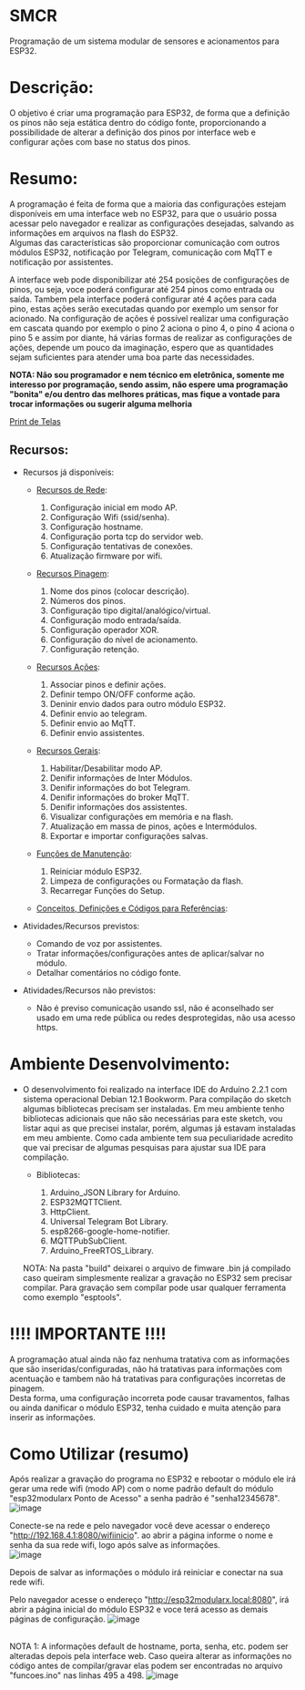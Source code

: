 # SMCR
Programação de um sistema modular de sensores e acionamentos para ESP32.

# Descrição:
O objetivo é criar uma programação para ESP32, de forma que a definição os pinos não seja estática dentro do código fonte, proporcionando a possibilidade de alterar a definição dos pinos por interface web e configurar ações com base no status dos pinos.

# Resumo:
A programação é feita de forma que a maioria das configurações estejam disponíveis em uma interface web no ESP32, para que o usuário possa acessar pelo navegador e realizar as configurações desejadas, salvando as informações em arquivos na flash do ESP32.<br>
Algumas das características são proporcionar comunicação com outros módulos ESP32, notificação por Telegram, comunicação com MqTT e notificação por assistentes.

A interface web pode disponibilizar até 254 posições de configurações de pinos, ou seja, voce poderá configurar até 254 pinos como entrada ou saída. Tambem pela interface poderá configurar até 4 ações para cada pino, estas ações serão executadas quando por exemplo um sensor for acionado. Na configuração de ações é possível realizar uma configuração em cascata quando por exemplo o pino 2 aciona o pino 4, o pino 4 aciona o pino 5 e assim por diante, há várias formas de realizar as configurações de ações, depende um pouco da imaginação, espero que as quantidades sejam suficientes para atender uma boa parte das necessidades.

**NOTA: Não sou programador e nem técnico em eletrônica, somente me interesso por programação, sendo assim, não espere uma programação "bonita" e/ou dentro das melhores práticas, mas fique a vontade para trocar informações ou sugerir alguma melhoria**

[Print de Telas](manual/telas/prints.md)

## Recursos:
- Recursos já disponíveis: 

  - [Recursos de Rede](manual/rede.md):
    1. Configuração inicial em modo AP.
    2. Configuração Wifi (ssid/senha).
    3. Configuração hostname.
    4. Configuração porta tcp do servidor web.
    5. Configuração tentativas de conexões.
    6. Atualização firmware por wifi.

  - [Recursos Pinagem](manual/pinos.md):
    1. Nome dos pinos (colocar descrição).
    2. Números dos pinos.
    3. Configuração tipo digital/analógico/virtual.
    4. Configuração modo entrada/saída.
    5. Configuração operador XOR.
    6. Configuração do nível de acionamento.
    7. Configuração retenção.

  - [Recursos Ações](manual/acoes.md):
    1. Associar pinos e definir ações.
    2. Definir tempo ON/OFF conforme ação.
    3. Deninir envio dados para outro módulo ESP32.
    4. Definir envio ao telegram.
    5. Definir envio ao MqTT.
    6. Definir envio assistentes.

  - [Recursos Gerais](manual/configgeral.md):
    1. Habilitar/Desabilitar modo AP.
    2. Denifir informações de Inter Módulos.
    3. Denifir informações do bot Telegram.
    4. Denifir informações do broker MqTT.
    5. Denifir informações dos assistentes.
    6. Visualizar configurações em memória e na flash.
    7. Atualização em massa de pinos, ações e Intermódulos.
    8. Exportar e importar configurações salvas.

  - [Funções de Manutenção](manual/funmanu.md):
    1. Reiniciar módulo ESP32.
    2. Limpeza de configurações ou Formatação da flash.
    3. Recarregar Funções do Setup.

  - [Conceitos, Definições e Códigos para Referências](manual/ref.md):

- Atividades/Recursos previstos:
  - Comando de voz por assistentes.
  - Tratar informações/configurações antes de aplicar/salvar no módulo.
  - Detalhar comentários no código fonte.

- Atividades/Recursos não previstos:
  - Não é previso comunicação usando ssl, não é aconselhado ser usado em uma rede pública ou redes desprotegidas, não usa acesso https.

# Ambiente Desenvolvimento:
- O desenvolvimento foi realizado na interface IDE do Arduíno 2.2.1 com sistema operacional Debian 12.1 Bookworm. Para compilação do sketch algumas bibliotecas precisam ser instaladas. Em meu ambiente tenho bibliotecas adicionais que não são necessárias para este sketch, vou listar aqui as que precisei instalar, porém, algumas já estavam instaladas em meu ambiente. Como cada ambiente tem sua peculiaridade acredito que vai precisar de algumas pesquisas para ajustar sua IDE para compilação.

  - Bibliotecas:

    1. Arduino_JSON Library for Arduino.
    2. ESP32MQTTClient.
    3. HttpClient.
    4. Universal Telegram Bot Library.
    5. esp8266-google-home-notifier.
    6. MQTTPubSubClient.
    7. Arduino_FreeRTOS_Library.
     
  NOTA: Na pasta "build" deixarei o arquivo de fimware .bin já compilado caso queiram simplesmente realizar a gravação no ESP32 sem precisar compilar. Para gravação sem compílar pode usar qualquer ferramenta como exemplo "esptools".

# !!!! IMPORTANTE !!!!
A programação atual ainda não faz nenhuma tratativa com as informações que são inseridas/configuradas, não há tratativas para informações com acentuação e tambem não há tratativas para configurações incorretas de pinagem.<br>
Desta forma, uma configuração incorreta pode causar travamentos, falhas ou ainda danificar o módulo ESP32, tenha cuidado e muita atenção para inserir as informações.


# Como Utilizar (resumo)
Após realizar a gravação do programa no ESP32 e rebootar o módulo ele irá gerar uma rede wifi (modo AP) com o nome padrão default do módulo "esp32modularx Ponto de Acesso" a senha padrão é "senha12345678".<br>
![image](https://github.com/rede-analista/smcr/assets/66534023/50d66af1-0918-4cfd-87c9-e04728b089dc)

Conecte-se na rede e pelo navegador você deve acessar o endereço "http://192.168.4.1:8080/wifiinicio". ao abrir a página informe o nome e senha da sua rede wifi, logo após salve as informações.<br>
![image](https://github.com/rede-analista/smcr/assets/66534023/bb87e3e0-50be-4dfb-96fe-4497856e6943)


Depois de salvar as informações o módulo irá reiniciar e conectar na sua rede wifi.<br>


Pelo navegador acesse o endereço "http://esp32modularx.local:8080", irá abrir a página inicial do módulo ESP32 e voce terá acesso as demais páginas de configuração.
![image](https://github.com/rede-analista/smcr/assets/66534023/b9916154-7022-4b81-8bec-21aed7f1cd27)






<br>NOTA 1: A informações default de hostname, porta, senha, etc. podem ser alteradas depois pela interface web. Caso queira alterar as informações no código antes de compilar/gravar elas podem ser encontradas no arquivo "funcoes.ino" nas linhas 495 a 498.
![image](https://github.com/rede-analista/smcr/assets/66534023/7ba3fe7a-30c6-4afc-a335-33dfb037514c)
